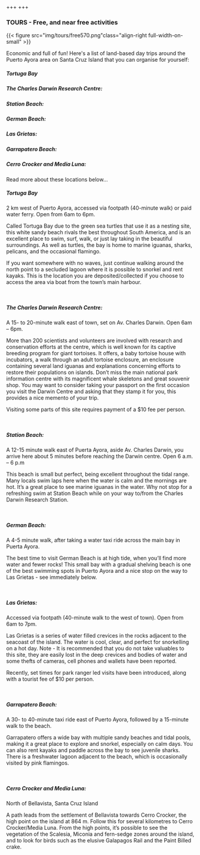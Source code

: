 +++
+++

### TOURS - Free, and near free activities 

{{< figure src="img/tours/free570.png"class="align-right full-width-on-small" >}}

<span class="strapline">Economic and full of fun!</span>
<B></B>
Here's a list of land-based day trips around the Puerto Ayora area on Santa Cruz Island that you can organise for yourself:

##### Tortuga Bay
##### The Charles Darwin Research Centre:
##### Station Beach:
##### German Beach:
##### Las Grietas:
##### Garrapatero Beach:
##### Cerro Crocker and Media Luna:

Read more about these locations below...
 <B></B>
##### Tortuga Bay
2 km west of Puerto Ayora, accessed via footpath (40-minute walk) or paid water ferry.  Open from 6am to 6pm.

Called Tortuga Bay due to the green sea turtles that use it as a nesting site, this white sandy beach rivals the best throughout South America, and is an excellent place to swim, surf, walk, or just lay taking in the beautiful surroundings. As well as turtles, the bay is home to marine iguanas, sharks, pelicans, and the occasional flamingo.

If you want somewhere with no waves, just continue walking around the north point to a secluded lagoon where it is possible to snorkel and rent kayaks.  This is the location you are deposited/collected if you choose to access the area via boat from the town’s main harbour.

<br/>

##### The Charles Darwin Research Centre:
A 15- to 20-minute walk east of town, set on Av. Charles Darwin.  Open 6am – 6pm.

More than 200 scientists and volunteers are involved with research and conservation efforts at the centre, which is well known for its captive breeding program for giant tortoises. It offers, a baby tortoise house with incubators, a walk through an adult tortoise enclosure, an enclosure containing several land iguanas and explanations concerning efforts to restore their populations on islands.  Don’t miss the main national park information centre with its magnificent whale skeletons and great souvenir shop.  You may want to consider taking your passport on the first occasion you visit the Darwin Centre and asking that they stamp it for you, this provides a nice memento of your trip.
 
Visiting some parts of this site requires payment of a $10 fee per person.

<br/>

##### Station Beach:
A 12-15 minute walk east of Puerta Ayora, aside Av. Charles Darwin, you arrive here about 5 minutes before reaching the Darwin centre. Open 6 a.m. – 6 p.m

This beach is small but perfect, being excellent throughout the tidal range. Many locals swim laps here when the water is calm and the mornings are hot. It’s a great place to see marine iguanas in the water. Why not stop for a refreshing swim at Station Beach while on your way to/from the Charles Darwin Research Station.

<br/>

##### German Beach:
A 4-5 minute walk, after taking a water taxi ride across the main bay in Puerta Ayora.

The best time to visit German Beach is at high tide, when you’ll find more water and fewer rocks! This small bay with a gradual shelving beach is one of the best swimming spots in Puerto Ayora and a nice stop on the way to Las Grietas - see immediately below.

<br/>

##### Las Grietas:
Accessed via footpath (40-minute walk to the west of town). Open from 6am to 7pm.
 
Las Grietas is a series of water filled crevices in the rocks adjacent to the seacoast of the island. The water is cool, clear, and perfect for snorkelling on a hot day.  Note - It is recommended that you do not take valuables to this site, they are easily lost in the deep crevices and bodies of water and some thefts of cameras, cell phones and wallets have been reported.
 
Recently, set times for park ranger led visits have been introduced, along with a tourist fee of $10 per person.

<br/>

##### Garrapatero Beach:
A 30- to 40-minute taxi ride east of Puerto Ayora, followed by a 15-minute walk to the beach.
 
Garrapatero offers a wide bay with multiple sandy beaches and tidal pools, making it a great place to explore and snorkel, especially on calm days. You can also rent kayaks and paddle across the bay to see juvenile sharks.  There is a freshwater lagoon adjacent to the beach, which is occasionally visited by pink flamingos.

<br/>

##### Cerro Crocker and Media Luna:
North of Bellavista, Santa Cruz Island
 
A path leads from the settlement of Bellavista towards Cerro Crocker, the high point on the island at 864 m. Follow this for several kilometres to Cerro Crocker/Media Luna.  From the high points, it’s possible to see the vegetation of the Scalesia, Miconia and fern-sedge zones around the island, and to look for birds such as the elusive Galapagos Rail and the Paint Billed crake. 

